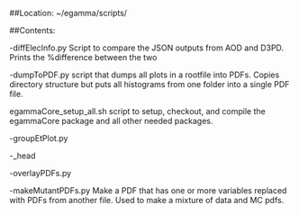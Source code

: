 ##Location: 
~/egamma/scripts/

##Contents:

-diffElecInfo.py
    Script to compare the JSON outputs from AOD and D3PD. Prints the %difference between the two

-dumpToPDF.py
    script that dumps all plots in a rootfile into PDFs. Copies directory structure but puts all 
    histograms from one folder into a single PDF file.

egammaCore_setup_all.sh
    script to setup, checkout, and compile the egammaCore package and all other needed packages.

-groupEtPlot.py

-_head

-overlayPDFs.py

-makeMutantPDFs.py
    Make a PDF that has one or more variables replaced with PDFs from another file. Used to make a mixture of data and MC pdfs.

